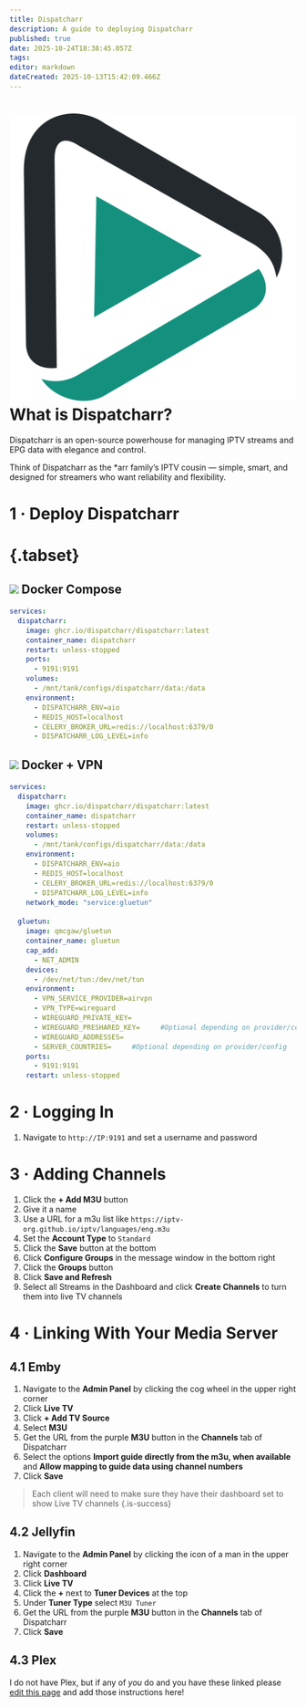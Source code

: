 ```yaml
---
title: Dispatcharr
description: A guide to deploying Dispatcharr
published: true
date: 2025-10-24T18:38:45.057Z
tags: 
editor: markdown
dateCreated: 2025-10-13T15:42:09.466Z
---
```


# <img src="/dispatcharr.png" class="tab-icon"> What is Dispatcharr?
Dispatcharr is an open-source powerhouse for managing IPTV streams and EPG data with elegance and control.

Think of Dispatcharr as the *arr family’s IPTV cousin — simple, smart, and designed for streamers who want reliability and flexibility.

# 1 · Deploy Dispatcharr
# {.tabset}
## <img src="/docker.png" class="tab-icon"> Docker Compose

```yaml
services:
  dispatcharr:
    image: ghcr.io/dispatcharr/dispatcharr:latest
    container_name: dispatcharr
    restart: unless-stopped
    ports:
      - 9191:9191
    volumes:
      - /mnt/tank/configs/dispatcharr/data:/data
    environment:
      - DISPATCHARR_ENV=aio
      - REDIS_HOST=localhost
      - CELERY_BROKER_URL=redis://localhost:6379/0
      - DISPATCHARR_LOG_LEVEL=info
```

## <img src="/docker.png" class="tab-icon"> Docker + VPN
```yaml
services:
  dispatcharr:
    image: ghcr.io/dispatcharr/dispatcharr:latest
    container_name: dispatcharr
    restart: unless-stopped
    volumes:
      - /mnt/tank/configs/dispatcharr/data:/data
    environment:
      - DISPATCHARR_ENV=aio
      - REDIS_HOST=localhost
      - CELERY_BROKER_URL=redis://localhost:6379/0
      - DISPATCHARR_LOG_LEVEL=info
    network_mode: "service:gluetun"

  gluetun:
    image: qmcgaw/gluetun
    container_name: gluetun
    cap_add:
      - NET_ADMIN
    devices:
      - /dev/net/tun:/dev/net/tun
    environment:
      - VPN_SERVICE_PROVIDER=airvpn
      - VPN_TYPE=wireguard
      - WIREGUARD_PRIVATE_KEY=
      - WIREGUARD_PRESHARED_KEY=     #Optional depending on provider/config
      - WIREGUARD_ADDRESSES=
      - SERVER_COUNTRIES=     #Optional depending on provider/config
    ports:
      - 9191:9191
    restart: unless-stopped
```

# 2 · Logging In
1. Navigate to `http://IP:9191` and set a username and password

# 3 · Adding Channels
1. Click the **+ Add M3U** button
1. Give it a name
1. Use a URL for a m3u list like `https://iptv-org.github.io/iptv/languages/eng.m3u`
1. Set the **Account Type** to `Standard`
1. Click the **Save** button at the bottom
1. Click **Configure Groups** in the message window in the bottom right
1. Click the **Groups** button
1. Click **Save and Refresh**
1. Select all Streams in the Dashboard and click **Create Channels** to turn them into live TV channels

# 4 · Linking With Your Media Server
## 4.1 Emby
1. Navigate to the **Admin Panel** by clicking the cog wheel in the upper right corner
1. Click **Live TV**
1. Click **+ Add TV Source**
1. Select **M3U**
1. Get the URL from the purple **M3U** button in the **Channels** tab of Dispatcharr
1. Select the options **Import guide directly from the m3u, when available** and **Allow mapping to guide data using channel numbers**
1. Click **Save**

> Each client will need to make sure they have their dashboard set to show Live TV channels
{.is-success}

## 4.2 Jellyfin
1. Navigate to the **Admin Panel** by clicking the icon of a man in the upper right corner
1. Click **Dashboard**
1. Click **Live TV**
1. Click the **+** next to **Tuner Devices** at the top
1. Under **Tuner Type** select `M3U Tuner`
1. Get the URL from the purple **M3U** button in the **Channels** tab of Dispatcharr
1. Click **Save**

## 4.3 Plex
I do not have Plex, but if any of *you* do and you have these linked please [edit this page](https://github.com/serversathome/wiki/blob/main/dispatcharr.md) and add those instructions here!
